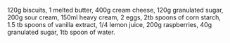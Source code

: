 120g biscuits,
1 melted butter,
400g cream cheese,
120g granulated sugar,
200g sour cream,
150ml heavy cream,
2 eggs,
2tb spoons of corn starch,
1.5 tb spoons of vanilla extract,
1/4 lemon juice,
200g raspberries,
40g granulated sugar,
1tb spoon of water.
